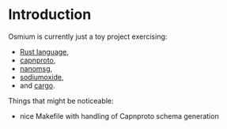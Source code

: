 # Introduction

Osmium is currently just a toy project exercising:

* [Rust language][rust],
* [capnproto][capnproto],
* [nanomsg][nanomsg],
* [sodiumoxide][sodiumoxide],
* and [cargo][cargo].

[rust]: http://www.rust-lang.org/
[capnproto]: https://github.com/dwrensha/capnproto-rust
[nanomsg]: https://github.com/thehydroimpulse/nanomsg.rs
[sodiumoxide]: https://github.com/dnaq/sodiumoxide
[cargo]: http://crates.io/

Things that might be noticeable:

* nice Makefile with handling of Capnproto schema generation

